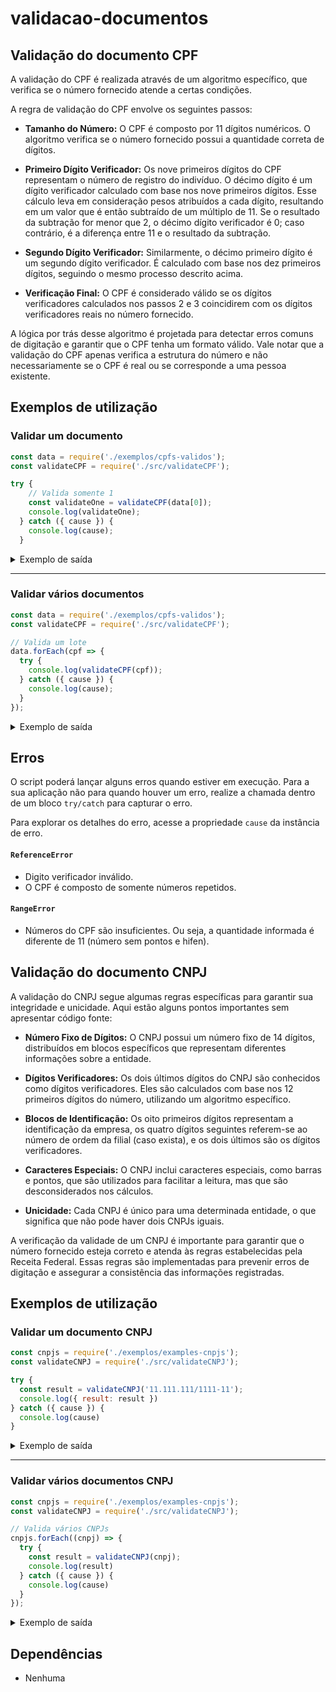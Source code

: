 # validacao-documentos

## Validação do documento CPF

A validação do CPF é realizada através de um algoritmo específico, que verifica se o número fornecido atende a certas condições.

A regra de validação do CPF envolve os seguintes passos:

- __Tamanho do Número:__ O CPF é composto por 11 dígitos numéricos. O algoritmo verifica se o número fornecido possui a quantidade correta de dígitos.

- __Primeiro Dígito Verificador:__ Os nove primeiros dígitos do CPF representam o número de registro do indivíduo. O décimo dígito é um dígito verificador calculado com base nos nove primeiros dígitos. Esse cálculo leva em consideração pesos atribuídos a cada dígito, resultando em um valor que é então subtraído de um múltiplo de 11. Se o resultado da subtração for menor que 2, o décimo dígito verificador é 0; caso contrário, é a diferença entre 11 e o resultado da subtração.

- __Segundo Dígito Verificador:__ Similarmente, o décimo primeiro dígito é um segundo dígito verificador. É calculado com base nos dez primeiros dígitos, seguindo o mesmo processo descrito acima.

- __Verificação Final:__ O CPF é considerado válido se os dígitos verificadores calculados nos passos 2 e 3 coincidirem com os dígitos verificadores reais no número fornecido.

A lógica por trás desse algoritmo é projetada para detectar erros comuns de digitação e garantir que o CPF tenha um formato válido. Vale notar que a validação do CPF apenas verifica a estrutura do número e não necessariamente se o CPF é real ou se corresponde a uma pessoa existente.

## Exemplos de utilização

### Validar um documento

```javascript
const data = require('./exemplos/cpfs-validos');
const validateCPF = require('./src/validateCPF');

try {
    // Valida somente 1
    const validateOne = validateCPF(data[0]);
    console.log(validateOne);
  } catch ({ cause }) {
    console.log(cause);
  }

```

<details>
<summary>Exemplo de saída</summary>

```javascript
// Saída no terminal
{
  cpf: '051.394.027-85',
  federativeRegistration: 'ES e RJ',
  valid: true
}
```

</details>

---

### Validar vários documentos
```javascript
const data = require('./exemplos/cpfs-validos');
const validateCPF = require('./src/validateCPF');

// Valida um lote
data.forEach(cpf => {
  try {
    console.log(validateCPF(cpf));
  } catch ({ cause }) {
    console.log(cause);
  }
});
```

<details>
<summary>Exemplo de saída</summary>

```javascript
// Saída no terminal
{
  cpf: '051.394.027-85',
  federativeRegistration: 'ES e RJ',
  valid: true
}
{
  cpf: '145.713.977-47',
  federativeRegistration: 'ES e RJ',
  valid: true
}
{
  cpf: '739.623.414-04',
  federativeRegistration: 'AL, PB, PE e RN',
  valid: true
}
{
  cpf: '096.345.556-78',
  federativeRegistration: 'MG',
  message: 'Digito verificador inválido',
  valid: false
}
```

</details>

## Erros

O script poderá lançar alguns erros quando estiver em execução.
Para a sua aplicação não para quando houver um erro, realize a chamada dentro de um bloco `try/catch` para capturar o erro.

Para explorar os detalhes do erro, acesse a propriedade `cause` da instância de erro.

#### `ReferenceError`
- Digito verificador inválido.
- O CPF é composto de somente números repetidos.

#### `RangeError`
- Números do CPF são insuficientes. Ou seja, a quantidade informada é diferente de 11 (número sem pontos e hifen).


## Validação do documento CNPJ

A validação do CNPJ segue algumas regras específicas para garantir sua integridade e unicidade. Aqui estão alguns pontos importantes sem apresentar código fonte:

- **Número Fixo de Dígitos:** O CNPJ possui um número fixo de 14 dígitos, distribuídos em blocos específicos que representam diferentes informações sobre a entidade.

- **Dígitos Verificadores:** Os dois últimos dígitos do CNPJ são conhecidos como dígitos verificadores. Eles são calculados com base nos 12 primeiros dígitos do número, utilizando um algoritmo específico.

- **Blocos de Identificação:** Os oito primeiros dígitos representam a identificação da empresa, os quatro dígitos seguintes referem-se ao número de ordem da filial (caso exista), e os dois últimos são os dígitos verificadores.

- **Caracteres Especiais:** O CNPJ inclui caracteres especiais, como barras e pontos, que são utilizados para facilitar a leitura, mas que são desconsiderados nos cálculos.

- **Unicidade:** Cada CNPJ é único para uma determinada entidade, o que significa que não pode haver dois CNPJs iguais.

A verificação da validade de um CNPJ é importante para garantir que o número fornecido esteja correto e atenda às regras estabelecidas pela Receita Federal. Essas regras são implementadas para prevenir erros de digitação e assegurar a consistência das informações registradas.


## Exemplos de utilização

### Validar um documento CNPJ

```javascript
const cnpjs = require('./exemplos/examples-cnpjs');
const validateCNPJ = require('./src/validateCNPJ');

try {
  const result = validateCNPJ('11.111.111/1111-11');
  console.log({ result: result })
} catch ({ cause }) {
  console.log(cause)
}
```

<details>
<summary>Exemplo de saída</summary>

```javascript
// CNPJ válido
{ valid: true, cnpj: '11.222.333/0001-81' }
```

```javascript
// CNPJ Inválido
{
  valid: false,
  cnpj: '11.111.111/1111-11',
  message: 'Documento contém todos os números iguais.'
}
```

</details>

---

### Validar vários documentos CNPJ
```javascript
const cnpjs = require('./exemplos/examples-cnpjs');
const validateCNPJ = require('./src/validateCNPJ');

// Valida vários CNPJs
cnpjs.forEach((cnpj) => {
  try {
    const result = validateCNPJ(cnpj);
    console.log(result)
  } catch ({ cause }) {
    console.log(cause)
  }
});

```

<details>
<summary>Exemplo de saída</summary>

```javascript
// Saída no terminal
{ 
  valid: true, 
  cnpj: '11.222.333/0001-81' 
  }
{
  valid: false,
  cnpj: '28.562.509/0001-79',
  message: 'Digito verificador inválido.'
}
{ 
  valid: true, 
  cnpj: '01.851.716/0001-65' 
  }
```

</details>

## Dependências
- Nenhuma
